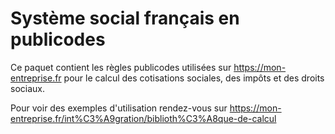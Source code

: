 # Système social français en publicodes

Ce paquet contient les règles publicodes utilisées sur https://mon-entreprise.fr
pour le calcul des cotisations sociales, des impôts et des droits sociaux.

Pour voir des exemples d'utilisation rendez-vous sur https://mon-entreprise.fr/int%C3%A9gration/biblioth%C3%A8que-de-calcul
